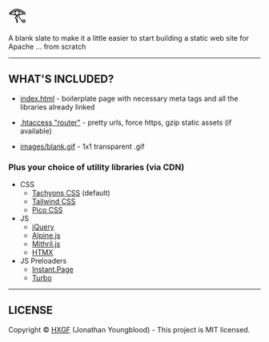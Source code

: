 # 𓂀

A blank slate to make it a little easier to start building a static web site for Apache ... from scratch

---

## WHAT'S INCLUDED?

- [index.html](https://github.com/hxgf/scratch/blob/master/index.html) - boilerplate page with necessary meta tags and all the libraries already linked

- [.htaccess "router"](https://github.com/hxgf/scratch/blob/master/.htaccess) - pretty urls, force https, gzip static assets (if available)

- [images/blank.gif](https://github.com/hxgf/scratch/blob/master/images/blank.gif) - 1x1 transparent .gif

### Plus your choice of utility libraries (via CDN)
- CSS
  - [Tachyons CSS](https://tachyons.io/) (default)
  - [Tailwind CSS](https://tailwindcss.com/)
  - [Pico CSS](https://picocss.com/)
- JS
  - [jQuery](https://jquery.com/)
  - [Alpine.js](https://alpinejs.dev/)
  - [Mithril.js](https://mithril.js.org/)
  - [HTMX](https://htmx.org/)
- JS Preloaders
  - [Instant.Page](https://instant.page/)
  - [Turbo](https://turbo.hotwired.dev/)

---

## LICENSE
Copyright © [HXGF](https://hxgf.io) (Jonathan Youngblood) - This project is MIT licensed.